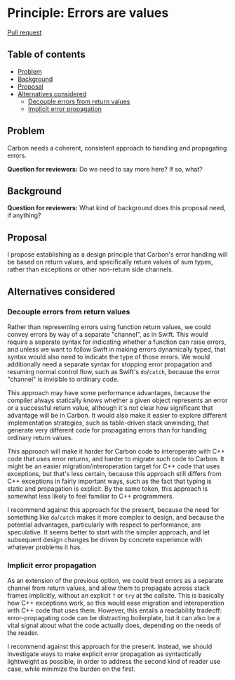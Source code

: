 # Principle: Errors are values

<!--
Part of the Carbon Language project, under the Apache License v2.0 with LLVM
Exceptions. See /LICENSE for license information.
SPDX-License-Identifier: Apache-2.0 WITH LLVM-exception
-->

[Pull request](https://github.com/carbon-language/carbon-lang/pull/301)

<!-- toc -->

## Table of contents

-   [Problem](#problem)
-   [Background](#background)
-   [Proposal](#proposal)
-   [Alternatives considered](#alternatives-considered)
    -   [Decouple errors from return values](#decouple-errors-from-return-values)
    -   [Implicit error propagation](#implicit-error-propagation)

<!-- tocstop -->

## Problem

Carbon needs a coherent, consistent approach to handling and propagating errors.

**Question for reviewers:** Do we need to say more here? If so, what?

## Background

**Question for reviewers:** What kind of background does this proposal need, if
anything?

## Proposal

I propose establishing as a design principle that Carbon's error handling will
be based on return values, and specifically return values of sum types, rather
than exceptions or other non-return side channels.

## Alternatives considered

### Decouple errors from return values

Rather than representing errors using function return values, we could convey
errors by way of a separate "channel", as in Swift. This would require a
separate syntax for indicating whether a function can raise errors, and unless
we want to follow Swift in making errors dynamically typed, that syntax would
also need to indicate the type of those errors. We would additionally need a
separate syntax for stopping error propagation and resuming normal control flow,
such as Swift's `do`/`catch`, because the error "channel" is invisible to
ordinary code.

This approach may have some performance advantages, because the compiler always
statically knows whether a given object represents an error or a successful
return value, although it's not clear how significant that advantage will be in
Carbon. It would also make it easier to explore different implementation
strategies, such as table-driven stack unwinding, that generate very different
code for propagating errors than for handling ordinary return values.

This approach will make it harder for Carbon code to interoperate with C++ code
that uses error returns, and harder to migrate such code to Carbon. It might be
an easier migration/interoperation target for C++ code that uses exceptions, but
that's less certain, because this approach still differs from C++ exceptions in
fairly important ways, such as the fact that typing is static and propagation is
explicit. By the same token, this approach is somewhat less likely to feel
familiar to C++ programmers.

I recommend against this approach for the present, because the need for
something like `do`/`catch` makes it more complex to design, and because the
potential advantages, particularly with respect to performance, are speculative.
It seems better to start with the simpler approach, and let subsequent design
changes be driven by concrete experience with whatever problems it has.

### Implicit error propagation

As an extension of the previous option, we could treat errors as a separate
channel from return values, and allow them to propagate across stack frames
implicitly, without an explicit `?` or `try` at the callsite. This is basically
how C++ exceptions work, so this would ease migration and interoperation with
C++ code that uses them. However, this entails a readability tradeoff:
error-propagating code can be distracting boilerplate, but it can also be a
vital signal about what the code actually does, depending on the needs of the
reader.

I recommend against this approach for the present. Instead, we should
investigate ways to make explicit error propagation as syntactically lightweight
as possible, in order to address the second kind of reader use case, while
minimize the burden on the first.

